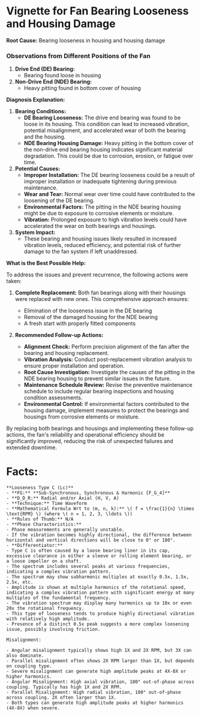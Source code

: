 # Vignette for Fan Bearing Looseness and Housing Damage

**Root Cause:** Bearing looseness in housing and housing damage

### Observations from Different Positions of the Fan

1. **Drive End (DE) Bearing:**
    - Bearing found loose in housing
2. **Non-Drive End (NDE) Bearing:**
    - Heavy pitting found in bottom cover of housing

**Diagnosis Explanation:**

1. **Bearing Conditions:**
    - **DE Bearing Looseness:** The drive end bearing was found to be loose in its housing. This condition can lead to increased vibration, potential misalignment, and accelerated wear of both the bearing and the housing.
    - **NDE Bearing Housing Damage:** Heavy pitting in the bottom cover of the non-drive end bearing housing indicates significant material degradation. This could be due to corrosion, erosion, or fatigue over time.
2. **Potential Causes:**
    - **Improper Installation:** The DE bearing looseness could be a result of improper installation or inadequate tightening during previous maintenance.
    - **Wear and Tear:** Normal wear over time could have contributed to the loosening of the DE bearing.
    - **Environmental Factors:** The pitting in the NDE bearing housing might be due to exposure to corrosive elements or moisture.
    - **Vibration:** Prolonged exposure to high vibration levels could have accelerated the wear on both bearings and housings.
3. **System Impact:**
    - These bearing and housing issues likely resulted in increased vibration levels, reduced efficiency, and potential risk of further damage to the fan system if left unaddressed.

**What is the Best Possible Help:**

To address the issues and prevent recurrence, the following actions were taken:

1. **Complete Replacement:** Both fan bearings along with their housings were replaced with new ones. This comprehensive approach ensures:
   - Elimination of the looseness issue in the DE bearing
   - Removal of the damaged housing for the NDE bearing
   - A fresh start with properly fitted components

2. **Recommended Follow-up Actions:**
   - **Alignment Check:** Perform precision alignment of the fan after the bearing and housing replacement.
   - **Vibration Analysis:** Conduct post-replacement vibration analysis to ensure proper installation and operation.
   - **Root Cause Investigation:** Investigate the causes of the pitting in the NDE bearing housing to prevent similar issues in the future.
   - **Maintenance Schedule Review:** Revise the preventive maintenance schedule to include regular bearing inspections and housing condition assessments.
   - **Environmental Control:** If environmental factors contributed to the housing damage, implement measures to protect the bearings and housings from corrosive elements or moisture.

By replacing both bearings and housings and implementing these follow-up actions, the fan's reliability and operational efficiency should be significantly improved, reducing the risk of unexpected failures and extended downtime.

# Facts: 

    **Looseness Type C (Lc)**
    - **FG:** **Sub-Synchronous, Synchronous & Harmonic [F_G_4]**
    - **D_D_R:** Radial and/or Axial (H, V, A)
    - **Technique:** Time Waveform
    - **Mathematical Formula Wrt to (m, n, k):** \( f = \frac{1}{n} \times \text{RPM} \) (where \( n = 1, 2, 3, \ldots \))
    - **Rules of Thumb:** N/A
    - **Phase Characteristics:** 
    - Phase measurements are generally unstable.
    - If the vibration becomes highly directional, the difference between horizontal and vertical directions will be close to 0° or 180°.
    - **Differentiator:**
    - Type C is often caused by a loose bearing liner in its cap, excessive clearance in either a sleeve or rolling element bearing, or a loose impeller on a shaft.
    - The spectrum includes several peaks at various frequencies, indicating a complex vibration pattern.
    - The spectrum may show subharmonic multiples at exactly 0.5x, 1.5x, 2.5x, etc.
    - Amplitude is shown at multiple harmonics of the rotational speed, indicating a complex vibration pattern with significant energy at many multiples of the fundamental frequency.
    - The vibration spectrum may display many harmonics up to 10x or even 20x the rotational frequency.
    - This type of looseness tends to produce highly directional vibration with relatively high amplitude.
    - Presence of a distinct 0.5x peak suggests a more complex loosening issue, possibly involving friction.

    Misalignment:

    - Angular misalignment typically shows high 1X and 2X RPM, but 3X can also dominate.
    - Parallel misalignment often shows 2X RPM larger than 1X, but depends on coupling type.
    - Severe misalignment can generate high amplitude peaks at 4X-8X or higher harmonics.
    - Angular Misalignment: High axial vibration, 180° out-of-phase across coupling. Typically has high 1X and 2X RPM.
    - Parallel Misalignment: High radial vibration, 180° out-of-phase across coupling. 2X often larger than 1X.
    - Both types can generate high amplitude peaks at higher harmonics (4X-8X) when severe.
